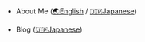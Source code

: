 <!--
- Tips how to create this profile markdown: https://qiita.com/snamiki1212/items/5cbb78aafdfe7a3f395e
- Header: https://github.com/kyechan99/capsule-render#demo
- StatsCard: https://github.com/anuraghazra/github-readme-stats
-->

<!-- -------------------------------------------------- -->
<!-- About Me -->

<!-- ## 🚀About Me -->

- About Me ([🌏English](http://aboutme.snamiki1212.com) / [🇯🇵Japanese](https://aboutme.snamiki1212.com/ja))
<!--   - OSS Insight ([🌏English](https://ossinsight.io/analyze/snamiki1212)) -->
  - Blog ([🇯🇵Japanese](https://snamiki1212.com))
<!--   - Keybase ([🌏English](https://keybase.io/snamiki1212)) -->
<!--   - Credly ([🌏English](https://www.credly.com/users/snamiki1212/badges)) -->
<!--   - LecoS ([🇯🇵Japanese](https://www.openbadge-global.com/ns/portal/openbadge/public/assertions/user/WDhMdktWK1VCS09odGU4S2dsT0tGZz09)) -->
<!-- - Resume -->
<!--   - Wantedly ([🇯🇵Japanese](https://www.wantedly.com/id/snamiki1212)) -->
<!--   - LAPRAS ([🇯🇵Japanese](https://lapras.com/public/snamiki1212)) -->
<!--   - Findy ([🇯🇵Japanese](https://findy-code.io/share_profiles/elG2OdDQLrybq)) -->
<!--   - Forkwell ([🇯🇵Japanese](https://portfolio.forkwell.com/@snamiki1212)) -->
<!-- Resume ([🌏English](https://resume.snamiki1212.com)) -->

<!-- -------------------------------------------------- -->


<!-- -------------------------------------------------- -->
<!--
## 🧑‍💻 My Repositories

<ul>
  <li><a href="https://github.com/snamiki1212?tab=repositories&q=NOT+example&type=source&language=&sort=">Common Repositories</a></li>
  <li><a href="https://github.com/snamiki1212?tab=repositories&q=example+in%3Arepo&type=source&language=&sort=">Example codes: <code>example-*</code></a></li>
</ul>
-->
<!-- -------------------------------------------------- -->
